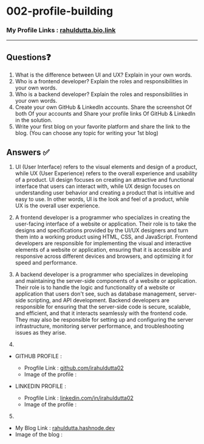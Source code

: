 # 002-profile-building

### My Profile Links : [rahuldutta.bio.link](https://rahuldutta.bio.link)

---

## Questions❓

1. What is the difference between UI and UX? Explain in your own words.
2. Who is a frontend developer? Explain the roles and responsibilities in your own words.
3. Who is a backend developer? Explain the roles and responsibilities in your own words.
4. Create your own GitHub & LinkedIn accounts. Share the screenshot Of both Of your accounts and
Share your profile links Of GitHub & LinkedIn in the solution.
5. Write your first blog on your favorite platform and share the link to the blog. (You can choose any
topic for writing your 1st blog)

## Answers ✅

1. UI (User Interface) refers to the visual elements and design of a product, while UX (User Experience) refers to the overall experience and usability of a product. UI design focuses on creating an attractive and functional interface that users can interact with, while UX design focuses on understanding user behavior and creating a product that is intuitive and easy to use. In other words, UI is the look and feel of a product, while UX is the overall user experience.

2. A frontend developer is a programmer who specializes in creating the user-facing interface of a website or application. Their role is to take the designs and specifications provided by the UI/UX designers and turn them into a working product using HTML, CSS, and JavaScript. Frontend developers are responsible for implementing the visual and interactive elements of a website or application, ensuring that it is accessible and responsive across different devices and browsers, and optimizing it for speed and performance.

3. A backend developer is a programmer who specializes in developing and maintaining the server-side components of a website or application. Their role is to handle the logic and functionality of a website or application that users don't see, such as database management, server-side scripting, and API development. Backend developers are responsible for ensuring that the server-side code is secure, scalable, and efficient, and that it interacts seamlessly with the frontend code. They may also be responsible for setting up and configuring the server infrastructure, monitoring server performance, and troubleshooting issues as they arise.

4. 

- GITHUB PROFILE : 
    - Progfile Link : [github.com/irahuldutta02](https://github.com/irahuldutta02)
    - Image of the profile :


- LINKEDIN PROFILE : 
    - Progfile Link : [linkedin.com/in/irahuldutta02](https://www.linkedin.com/in/irahuldutta02/)
    - Image of the profile :



5. 
- My Blog Link : [rahuldutta.hashnode.dev](https://rahuldutta.hashnode.dev/)
- Image of the blog : 


